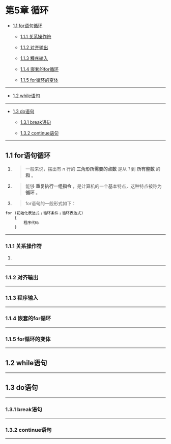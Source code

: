 # 第5章 循环

* [1.1 for语句循环](#11-for语句循环)

  * [1.1.1 关系操作符](#121-基本数据类型int)

  * [1.1.2 对齐输出](#122-对齐输出)

  * [1.1.3 程序输入](#123-程序输入)

  * [1.1.4 嵌套的for循环](#124-嵌套的for循环)

  * [1.1.5 for循环的变体](#125-for循环的变体)

---

* [1.2 while语句](#12-while语句)

---

* [1.3 do语句](#13-do语句)

  * [1.3.1 break语句](#131-break语句)

  * [1.3.2 continue语句](#132-continue语句)

---

## 1.1 for语句循环

1. >一般来说，摆出有 *$n$* 行的 **三角形所需要的点数** 是从 *$1$* 到 **所有整数** 的 **和** 。
2. >能够 **重复执行一组指令** ，是计算机的一个基本特点，这种特点被称为 **循环** 。
3. >for语句的一般形式如下：

```markdown
for (初始化表达式；循环条件；循环表达式)
    {
        程序代码
    }
```

---

### 1.1.1 关系操作符

1. >
---

### 1.1.2 对齐输出

---

### 1.1.3 程序输入

---

### 1.1.4 嵌套的for循环

---

### 1.1.5 for循环的变体

---

## 1.2 while语句

---

## 1.3 do语句

---

### 1.3.1 break语句

---

### 1.3.2 continue语句

---
